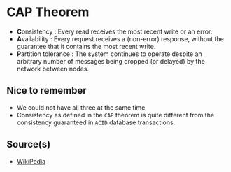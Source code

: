 # CAP Theorem

- **C**onsistency : Every read receives the most recent write or an error.
- **A**vailability : Every request receives a (non-error) response, without the guarantee that it contains the most recent write.
- **P**artition tolerance : The system continues to operate despite an arbitrary number of messages being dropped (or delayed) by the network between nodes.


## Nice to remember 
 - We could not have all three at the same time
 - Consistency as defined in the `CAP` theorem is quite different from the consistency guaranteed in `ACID` database transactions.

## Source(s) 
- [WikiPedia](https://en.wikipedia.org/wiki/CAP_theorem)